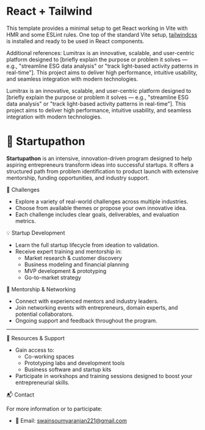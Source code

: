 # React + Tailwind 

This template provides a minimal setup to get React working in Vite with HMR and some ESLint rules. One top of the standard Vite setup, [tailwindcss](https://tailwindcss.com/) is installed and ready to be used in React components.

Additional references:
Lumitrax is an innovative, scalable, and user-centric platform designed to [briefly explain the purpose or problem it solves — e.g., "streamline ESG data analysis" or "track light-based activity patterns in real-time"]. This project aims to deliver high performance, intuitive usability, and seamless integration with modern technologies.

Lumitrax is an innovative, scalable, and user-centric platform designed to [briefly explain the purpose or problem it solves — e.g., "streamline ESG data analysis" or "track light-based activity patterns in real-time"]. This project aims to deliver high performance, intuitive usability, and seamless integration with modern technologies.
# 🚀 Startupathon

**Startupathon** is an intensive, innovation-driven program designed to help aspiring entrepreneurs transform ideas into successful startups. It offers a structured path from problem identification to product launch with extensive mentorship, funding opportunities, and industry support.

 🎯 Challenges

- Explore a variety of real-world challenges across multiple industries.
- Choose from available themes or propose your own innovative idea.
- Each challenge includes clear goals, deliverables, and evaluation metrics.

 💡 Startup Development

- Learn the full startup lifecycle from ideation to validation.
- Receive expert training and mentorship in:
  - Market research & customer discovery
  - Business modeling and financial planning
  - MVP development & prototyping
  - Go-to-market strategy


👥 Mentorship & Networking

- Connect with experienced mentors and industry leaders.
- Join networking events with entrepreneurs, domain experts, and potential collaborators.
- Ongoing support and feedback throughout the program.

---
 🧰 Resources & Support

- Gain access to:
  - Co-working spaces
  - Prototyping labs and development tools
  - Business software and startup kits
- Participate in workshops and training sessions designed to boost your entrepreneurial skills.


 📬 Contact

For more information or to participate:

- 📧 Email: swainsoumyaranjan221@gmail.com


